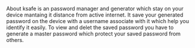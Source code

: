 About
ksafe is an password manager and generator which stay on your device mantaing it distance from active internet. It save your generated password on the device with a username associate with it which help you identify it easily. To view and delet the saved password you have to generate a master password which protect your saved password from others.

